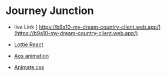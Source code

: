 # Journey Junction

- live Link [ https://b9a10-my-dream-country-client.web.app/](https://b9a10-my-dream-country-client.web.app/)
- [ Lottie React](https://www.npmjs.com/package/react-simple-typewriter)

- [Aos animation](https://www.npmjs.com/package/aos)
- [Animate.css](https://animate.style/)


